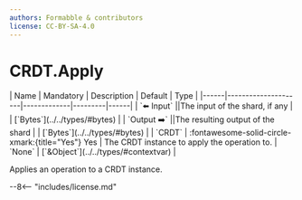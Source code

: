 ```yaml
---
authors: Formabble & contributors
license: CC-BY-SA-4.0
---
```



# CRDT.Apply

<div class="sh-parameters" markdown="1">
| Name | Mandatory | Description | Default | Type |
|------|---------------------|-------------|---------|------|
| `⬅️ Input` ||The input of the shard, if any | | [`Bytes`](../../types/#bytes) |
| `Output ➡️` ||The resulting output of the shard | | [`Bytes`](../../types/#bytes) |
| `CRDT` | :fontawesome-solid-circle-xmark:{title="Yes"} Yes  | The CRDT instance to apply the operation to. | `None` | [`&Object`](../../types/#contextvar) |

</div>

Applies an operation to a CRDT instance.

--8<-- "includes/license.md"

